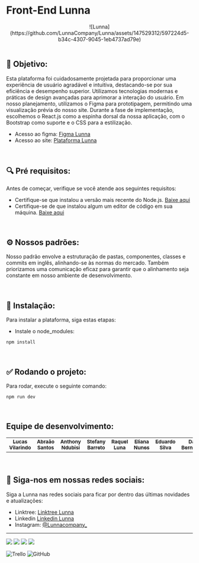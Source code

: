 # Front-End Lunna

<div align="center">
![Lunna](https://github.com/LunnaCompany/Lunna/assets/147529312/597224d5-b34c-4307-9045-1eb4737ad79e)
</div>
<br/>

<h2> 🎯 Objetivo:</h2>
   <p>
     Esta plataforma foi cuidadosamente projetada para proporcionar uma experiência de usuário agradável e intuitiva, destacando-se por sua eficiência e desempenho superior. Utilizamos tecnologias modernas e práticas de design avançadas para aprimorar a interação do usuário. Em nosso planejamento, utilizamos o Figma para prototipagem, permitindo uma visualização prévia do nosso site. Durante a fase de implementação, escolhemos o React.js como a espinha dorsal da nossa aplicação, com o Bootstrap como suporte e o CSS para a estilização.
   </p>

- Acesso ao figma: [Figma Lunna](https://www.figma.com/design/hOaA27Az8sJmRZSZWvkUpg/Prot%C3%B3tipo-Lunna?node-id=213-1870&t=vEs0IOWQ9YU2ekYj-0)
- Acesso ao site: [Plataforma Lunna](https://lunnacompany.github.io/Lunna/)
<br/>

<h2> 🔍 Pré requisitos:</h2>
   <p>
      Antes de começar, verifique se você atende aos seguintes requisitos:
   </p>

- Certifique-se que instalou a versão mais recente do Node.js.  [Baixe aqui](https://nodejs.org/en)
- Certifique-se de que instalou algum um editor de código em sua máquina. [Baixe aqui](https://code.visualstudio.com/)
<br/>

<h2> ⚙️ Nossos padrões:</h2>
   <p>
      Nosso padrão envolve a estruturação de pastas, componentes, classes e commits em inglês, alinhando-se às normas do mercado. Também priorizamos uma comunicação eficaz para garantir que o alinhamento seja constante em nosso ambiente de desenvolvimento.
   </p>
<br/>

<h2> 🚀 Instalação:</h2>
   <p>
      Para instalar a plataforma, siga estas etapas:
   </p>

- Instale o node_modules:
```
npm install
```
<br/>

<h2> ✅ Rodando o projeto:</h2>
   <p>
      Para rodar, execute o seguinte comando:
   </p>
   
```
npm run dev
```
<br/>

<h2>Equipe de desenvolvimento:</h2>

<table>
  <tr>
    <td align="center">
      <a href="https://github.com/LucasVilarindo" title="Lucas Vilarindo">
        <sub>
          <b>Lucas Vilarindo</b>
        </sub>
      </a>
    </td>
    <td align="center">
      <a href="https://github.com/TechAbraao" title="Abraão Santos">
        <sub>
          <b>Abraão Santos</b>
        </sub>
      </a>
    </td>
    <td align="center">
      <a href="https://github.com/anthonyDev01" title="Anthony Ndubisi">
        <sub>
          <b>Anthony Ndubisi</b>
        </sub>
      </a>
    </td>
     <td align="center">
      <a href=https://github.com/Stefany3108" title="Stefany Barreto">
        <sub>
          <b>Stefany Barreto</b>
        </sub>
      </a>
    </td>
     <td align="center">
      <a href=https://github.com/Lulunna" title="Raquel Luna">
        <sub>
          <b>Raquel Luna</b>
        </sub>
      </a>
    </td>
     <td align="center">
      <a href="https://github.com/Eliana100" title="Eliana Nunes">
        <sub>
          <b>Eliana Nunes</b>
        </sub>
      </a>
    </td>
 <td align="center">
      <a href="https://github.com/EduardoS-Silva" title="Eduardo Silva">
        <sub>
          <b>Eduardo Silva</b>
        </sub>
      </a>
    </td>
     <td align="center">
      <a href="https://github.com/DaviBMachado" title="Davi Bernardes">
        <sub>
          <b>Davi Bernardes</b>
        </sub>
      </a>
    </td>
  </tr>
</table>
<br/>

## 📱 Siga-nos em nossas redes sociais:

Siga a Lunna nas redes sociais para ficar por dentro das últimas novidades e atualizações:

- Linktree: [Linktree Lunna](https://linktr.ee/lunnacompany)
- Linkedin [Linkedin Lunna](https://www.linkedin.com/company/lunnacompany/)
- Instagram: [@Lunnacompany_](https://www.instagram.com/lunnacompany/)


<hr>

<div>
<img src="https://img.shields.io/badge/React-20232A?style=for-the-badge&logo=react&logoColor=61DAFB" />
<img src="https://img.shields.io/badge/CSS3-1572B6?style=for-the-badge&logo=css3&logoColor=white" />
<img src="https://img.shields.io/badge/Bootstrap-563D7C?style=for-the-badge&logo=bootstrap&logoColor=white" />
<img src="https://img.shields.io/badge/React_Router-CA4245?style=for-the-badge&logo=react-router&logoColor=white" />

![Trello](https://img.shields.io/badge/Trello-%23026AA7.svg?style=for-the-badge&logo=Trello&logoColor=white)
![GitHub](https://img.shields.io/badge/github-%23121011.svg?style=for-the-badge&logo=github&logoColor=white)
</div>
